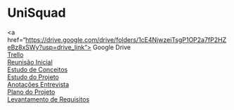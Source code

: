 # UniSquad
<a href=“https://drive.google.com/drive/folders/1cE4NjwzeiTsgP1OP2a7fP2HZeBz8xSWy?usp=drive_link“> Google Drive </a> <br>
<a href=“https://trello.com/invite/b/pIH44bJU/ATTId69db6d642e7625944000f134a1635e7261AB39C/unishield-engenharia-de-software“> Trello </a> <br>
<a href="https://docs.google.com/document/d/1WWC5qc3NJzXmOrZ6tbT7jxhTtb2I-JlMWSTnO5XYj1k/edit?usp=sharing"> Reunisão Inicial </a> <br>
<a href="https://docs.google.com/document/d/1oIKmvjhXVscHwbpCDDzpLYJsH6jQoP6RNrujjpL4WCg/edit?usp=drive_link"> Estudo de Conceitos </a> <br>
<a href="https://docs.google.com/document/d/1gn7zTu_ahTNvbubnnNajPtRnpH110uuZrHqvz_go1Hk/edit?usp=drive_link"> Estudo do Projeto </a> <br>
<a href="https://docs.google.com/document/d/19GUDsw3vc2ZbpwsaYCIeRdMGSCumTD44GkAoPvyJfhs/edit?usp=drive_link"> Anotações Entrevista </a> <br>
<a href="https://docs.google.com/document/d/1CknT5hT9j2ctF34QHlDm3dXLmIz2G_z-HPbsK5uSxEw/edit?usp=drive_link"> Plano do Projeto </a> <br>
<a href="https://docs.google.com/document/d/1sMF9Cgw8x9SjfnZ79TlqdC-CbodAp6CxXl43sEEZzJc/edit?usp=drive_link"> Levantamento de Requisitos </a> 
